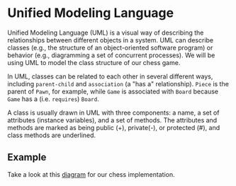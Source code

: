 # Unified Modeling Language

Unified Modeling Language (UML) is a visual way of describing the relationships between different objects in a system. UML can describe classes (e.g., the structure of an object-oriented software program) or behavior (e.g., diagramming a set of concurrent processes). We will be using UML to model the class structure of our chess game.

In UML, classes can be related to each other in several different ways, including `parent-child` and `association` (a "has a" relationship). `Piece`  is the parent of `Pawn`, for example, while `Game` is associated with `Board` because `Game` has a (i.e. `requires`) `Board`.

A class is usually drawn in UML with three components: a name, a set of attributes (instance variables), and a set of methods. The attributes and methods are marked as being public (+), private(-), or protected (#), and class methods are underlined.

## Example

Take a look at this [diagram][chess-diagram] for our chess implementation.

[chess-diagram]: https://github.com/appacademy/curriculum/blob/master/ruby/assets/Chess_Diagram.png
